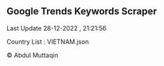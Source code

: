 

## Google Trends Keywords Scraper 
 
Last Update 28-12-2022 , 21:21:56

Country List :
VIETNAM.json



© Abdul Muttaqin 
